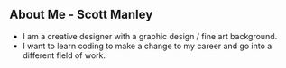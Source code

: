 ## About Me - Scott Manley 

* I am a creative designer with a graphic design / fine art background. 
* I want to learn coding to make a change to my career and go into a different field of work.
